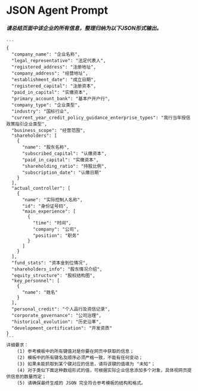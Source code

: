 # JSON Agent Prompt

##### 请总结页面中该企业的所有信息，整理归纳为以下JSON形式输出。
    ```
    {
      "company_name": "企业名称",
      "legal_representative": "法定代表人",
      "registered_address": "注册地址",
      "company_address": "经营地址",
      "establishment_date": "成立日期",
      "registered_capital": "注册资本",
      "paid_in_capital": "实缴资本",
      "primary_account_bank": "基本户开户行",
      "company_type": "企业类型",
      "industry": "国标行业",
      "current_year_credit_policy_guidance_enterprise_types": "我行当年授信政策指引企业类型",
      "business_scope": "经营范围",
      "shareholders": [
        {
          "name": "股东名称",
          "subscribed_capital": "认缴资本",
          "paid_in_capital": "实缴资本",
          "shareholding_ratio": "持股比例",
          "subscription_date": "认缴日期"
        }
      ],
      "actual_controller": [
        {
          "name": "实际控制人名称",
          "id": "身份证号码",
          "main_experience": [
            {
              "time": "时间",
              "company": "公司",
              "position": "职务"
            }
          ]
        }
      ],
      "fund_stats": "资本金到位情况",
      "shareholders_info": "股东情况介绍",
      "equity_structure": "股权结构图",
      "key_personnel": [
        {
          "name": "姓名"
        }
      ],
      "personal_credit": "个人品行及资信记录",
      "corporate_governance": "公司治理",
      "historical_evolution": "历史沿革",
      "development_certification": "开发资质"
    }
    ```
    详细要求：
        (1) 参考模板中的所有键值对是你要在网页中获取的信息；
        (2) 模板中的所有键名及顺序必须严格一致，不能有任何变动；
        (3) 如果未能抓取到某个键对应的信息，请将该键的值填为 "未知"；
        (4) 对于类似下面这种数组形式的值，可根据实际企业信息添加多个对象，具体视网页提供信息的数量而定；
        (5) 请确保最终生成的 JSON 完全符合参考模板的结构和格式。
